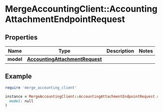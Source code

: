 # MergeAccountingClient::AccountingAttachmentEndpointRequest

## Properties

| Name | Type | Description | Notes |
| ---- | ---- | ----------- | ----- |
| **model** | [**AccountingAttachmentRequest**](AccountingAttachmentRequest.md) |  |  |

## Example

```ruby
require 'merge_accounting_client'

instance = MergeAccountingClient::AccountingAttachmentEndpointRequest.new(
  model: null
)
```

